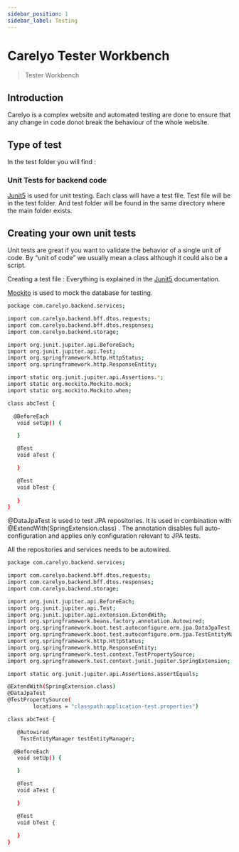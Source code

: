 ```yaml
---
sidebar_position: 1
sidebar_label: Testing
---
```

# Carelyo Tester Workbench

> Tester Workbench

## Introduction

Carelyo is a complex website and automated testing are done to ensure that any change in code donot break the behaviour of the whole website.  

## Type of test

In the test folder you will find :  

### Unit Tests for backend code

[Junit5](https://junit.org/junit5/) is used for unit testing. Each class will have a test file. Test file will be in the test folder. And test folder will be found in the same directory where the main folder exists.

## Creating your own unit tests

Unit tests are great if you want to validate the behavior of a single unit of code. By “unit of code” we usually mean a class although it could also be a script.

Creating a test file : Everything is explained in the [Junit5](https://junit.org/junit5/) documentation.

[Mockito](https://site.mockito.org/) is used to mock the database for testing.

```bash
package com.carelyo.backend.services;

import com.carelyo.backend.bff.dtos.requests;
import com.carelyo.backend.bff.dtos.responses;
import com.carelyo.backend.storage;

import org.junit.jupiter.api.BeforeEach;
import org.junit.jupiter.api.Test;
import org.springframework.http.HttpStatus;
import org.springframework.http.ResponseEntity;

import static org.junit.jupiter.api.Assertions.*;
import static org.mockito.Mockito.mock;
import static org.mockito.Mockito.when;

class abcTest {

  @BeforeEach
   void setUp() {

   }

   @Test
   void aTest {

   }

   @Test
   void bTest {
     
   }
}

```

@DataJpaTest is used to test JPA repositories. It is used in combination with @ExtendWith(SpringExtension.class) . The annotation disables full auto-configuration and applies only configuration relevant to JPA tests.

All the repositories and services needs to be autowired.

```bash
package com.carelyo.backend.services;

import com.carelyo.backend.bff.dtos.requests;
import com.carelyo.backend.bff.dtos.responses;
import com.carelyo.backend.storage;

import org.junit.jupiter.api.BeforeEach;
import org.junit.jupiter.api.Test;
import org.junit.jupiter.api.extension.ExtendWith;
import org.springframework.beans.factory.annotation.Autowired;
import org.springframework.boot.test.autoconfigure.orm.jpa.DataJpaTest;
import org.springframework.boot.test.autoconfigure.orm.jpa.TestEntityManager;
import org.springframework.http.HttpStatus;
import org.springframework.http.ResponseEntity;
import org.springframework.test.context.TestPropertySource;
import org.springframework.test.context.junit.jupiter.SpringExtension;

import static org.junit.jupiter.api.Assertions.assertEquals;

@ExtendWith(SpringExtension.class)
@DataJpaTest
@TestPropertySource(
        locations = "classpath:application-test.properties")

class abcTest {

   @Autowired
    TestEntityManager testEntityManager;

  @BeforeEach
   void setUp() {

   }

   @Test
   void aTest {

   }

   @Test
   void bTest {
     
   }
}

```
